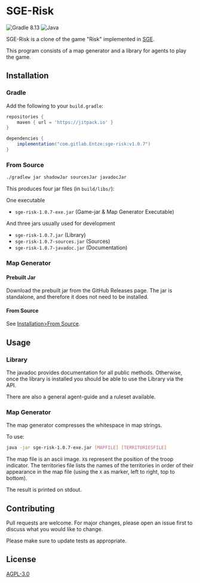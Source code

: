 # SGE-Risk
![Gradle 8.13](https://img.shields.io/badge/Gradle-02303A.svg?style=for-the-badge&logo=Gradle&logoColor=white&label=8.13) ![Java](https://img.shields.io/badge/java-%23ED8B00.svg?style=for-the-badge&logo=java&logoColor=white&label=1.11)

SGE-Risk is a clone of the game "Risk" implemented in [SGE](https://github.com/Entze/Strategy-Game-Engine).

This program consists of a map generator and a library for agents to play the game.

## Installation

### Gradle

Add the following to your `build.gradle`:

```build.gradle
repositories {
    maven { url = 'https://jitpack.io' }
}

dependencies {
    implementation("com.gitlab.Entze:sge-risk:v1.0.7")
}
```

### From Source
```bash
./gradlew jar shadowJar sourcesJar javadocJar
```

This produces four jar files (in `build/libs/`):

One executable

- `sge-risk-1.0.7-exe.jar` (Game-jar & Map Generator Executable)

And three jars usually used for development

- `sge-risk-1.0.7.jar` (Library)
- `sge-risk-1.0.7-sources.jar` (Sources)
- `sge-risk-1.0.7-javadoc.jar` (Documentation)

### Map Generator

#### Prebuilt Jar

Download the prebuilt jar from the GitHub Releases page. The jar is standalone, and therefore it does not need to be
installed.

#### From Source

See [Installation>From Source](#from-source).

## Usage

### Library
The javadoc provides documentation for all public methods. Otherwise, once the library is installed you should be able
to use the Library via the API.

There are also a general agent-guide and a ruleset available.

### Map Generator
The map generator compresses the whitespace in map strings.

To use:

```bash
java -jar sge-risk-1.0.7-exe.jar [MAPFILE] [TERRITORIESFILE]
```

The map file is an ascii image. `X`s represent the position of the troop indicator. The territories file lists the names
of the territories in order of their appearance in the map file (using the `X` as marker, left to right, top to bottom).

The result is printed on stdout.

## Contributing
Pull requests are welcome. For major changes, please open an issue first to discuss what you would like to change.

Please make sure to update tests as appropriate.

## License
[AGPL-3.0](https://choosealicense.com/licenses/agpl-3.0/)
